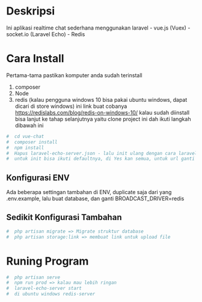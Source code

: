 # Deskripsi
Ini aplikasi realtime chat sederhana menggunakan laravel - vue.js (Vuex) - socket.io (Laravel Echo) - Redis

# Cara Install
Pertama-tama pastikan komputer  anda sudah terinstall
1. composer
2. Node
3. redis (kalau pengguna windows 10 bisa pakai ubuntu windows, dapat dicari di store windows)  ini link buat cobanya https://redislabs.com/blog/redis-on-windows-10/
kalau sudah diinstall bisa lanjut ke tahap selanjutnya yaitu clone project ini dah ikuti langkah dibawah ini

```bash
#  cd vue-chat
#  composer install
#  npm install
#  Hapus laravel-echo-server.json - lalu init ulang dengan cara laravel-echo-init
#  untuk init bisa ikuti defaultnya, di Yes kan semua, untuk url ganti menjadi http://localhost:8000 jika menggunakan artisan
```

## Konfigurasi ENV
Ada beberapa settingan tambahan di ENV, duplicate saja dari yang .env.example, lalu buat database, dan ganti  BROADCAST_DRIVER=redis

## Sedikit Konfigurasi Tambahan


```bash
#  php artisan migrate => Migrate struktur database
#  php artisan storage:link => membuat link untuk upload file
```

# Runing Program
```bash
#  php artisan serve
#  npm run prod => kalau mau lebih ringan
#  laravel-echo-server start
#  di ubuntu windows redis-server
```

